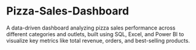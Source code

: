 # Pizza-Sales-Dashboard
A data-driven dashboard analyzing pizza sales performance across different categories and outlets, built using SQL, Excel, and Power BI to visualize key metrics like total revenue, orders, and best-selling products.
